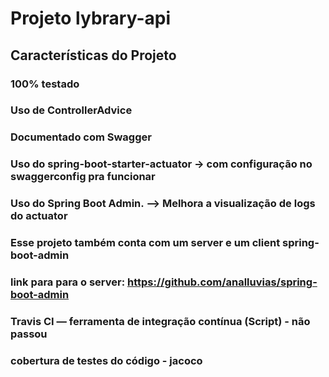 # Projeto lybrary-api #

## Características do Projeto ##

### 100% testado ###
### Uso de ControllerAdvice ###
### Documentado com Swagger ###
### Uso do spring-boot-starter-actuator -> com configuração no swaggerconfig pra funcionar ###
### Uso do Spring Boot Admin. —> Melhora a visualização de logs do actuator ###
### Esse projeto também conta com um server e um client spring-boot-admin ###
### link para para o server: https://github.com/analluvias/spring-boot-admin ###
### Travis CI — ferramenta de integração contínua (Script) - não passou ###
### cobertura de testes do código - jacoco ###